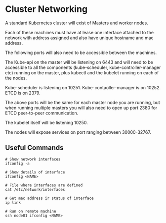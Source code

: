 # Cluster Networking

A standard Kubernetes cluster will exist of Masters and worker nodes.

Each of these machines must have at lease one interface attached to the network with address assigned and also have unique hostname and mac address.

The following ports will also need to be accessible between the machines.

The Kube-api on the master will be listening on 6443 and will need to be accessible to all the components (kube-scheduler, kube-controller-manager etc) running on the master, plus kubectl and the kubelet running on each of the nodes.

Kube-scheduler is listening on 10251.
Kube-contaoller-manager is on 10252.
ETCD is on 2379.

The above ports will be the same for each master node you are running, but when running multiple masters you will also need to open up port 2380 for ETCD peer-to-peer communication.

The kubelet itself will be listening 10250.

The nodes will expose services on port ranging between 30000-32767.

## Useful Commands

```shell
# Show network interfaces
ifconfig -a

# Show details of interface
ifconfig <NAME>

# File where interfaces are defined
cat /etc/network/interfaces

# Get mac address ir status of interface
ip link

# Run on remote machine
ssh node01 ifconfig <NAME>
```